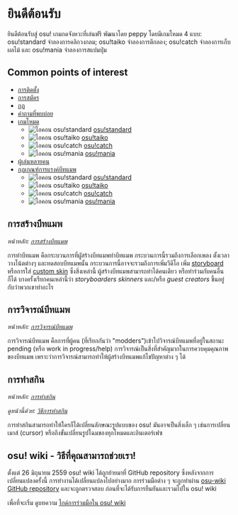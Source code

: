 # ยินดีต้อนรับ

ยินดีต้อนรับสู่ osu! เกมกดจังหวะที่เล่นฟรี พัฒนาโดย peppy โดยมีเกมโหมด 4 แบบ: osu!standard จำลองการคลิกวงกลม; osu!taiko จำลองการตีกลอง; osu!catch จำลองการเก็บผลไม้ และ osu!mania จำลองการสแปมปุ่ม

## Common points of interest

- [การติดตั้ง](/wiki/Installation)
- [การสมัคร](/wiki/Registration)
- [กฎ](/wiki/Rules)
- [คำถามที่พบบ่อย](/wiki/FAQ)
- [เกมโหมด](/wiki/Game_mode)
  - ![ไอคอน osu!standard](/wiki/shared/mode/osu.png) [osu!standard](/wiki/osu!standard)
  - ![ไอคอน osu!taiko](/wiki/shared/mode/taiko.png) [osu!taiko](/wiki/osu!taiko)
  - ![ไอคอน osu!catch](/wiki/shared/mode/catch.png) [osu!catch](/wiki/osu!catch)
  - ![ไอคอน osu!mania](/wiki/shared/mode/mania.png) [osu!mania](/wiki/osu!mania)
- [ผู้เล่นหลายคน](/wiki/Multi)
- [กฎเกณฑ์การแรงค์บีทแมพ](/wiki/Ranking_Criteria)
  - ![ไอคอน osu!standard](/wiki/shared/mode/osu.png) [osu!standard](/wiki/Ranking_Criteria/osu!standard)
  - ![ไอคอน osu!taiko](/wiki/shared/mode/taiko.png) [osu!taiko](/wiki/Ranking_Criteria/osu!taiko)
  - ![ไอคอน osu!catch](/wiki/shared/mode/catch.png) [osu!catch](/wiki/Ranking_Criteria/osu!catch)
  - ![ไอคอน osu!mania](/wiki/shared/mode/mania.png) [osu!mania](/wiki/Ranking_Criteria/osu!mania)

## การสร้างบีทแมพ

*หน้าหลัก: [การสร้างบีทแมพ](/wiki/Beatmapping)*

การทำบีทแมพ คือกระบวนการที่ผูัสร้างบีทแมพทำบีทแมพ กระบวนการนี้รวมถึงการเลือกเพลง ตั้งเวลา วางโน้ตต่างๆ และทดสอบบีทแมพนั้น กระบวนการนี้อาจจะรวมถึงการเพิ่มวีดีโอ เพิ่ม [storyboard](/wiki/Storyboarding) หรือการใส่ [custom skin](/wiki/Skinning) ซึ่งสิ่งเหล่านี้ ผู้สร้างบีทแมพสามารถทำได้คนเดียว หรือทำร่วมกับคนอื่นก็ได้ บางครั้งเรียกคนเหล่านี้ว่า *storyboarders* *skinners* และ/หรือ *guest creators* ขึ้นอยู่กับว่าพวกเขาทำอะไร

## การวิจารณ์บีทแมพ

*หน้าหลัก: [การวิจารณ์บีทแมพ](/wiki/Modding)*

การวิจารณ์บีทแมพ คือการที่ผู้คน (ที่เรียกกันว่า "modders")เข้าไปวิจารณ์บีทแมพที่อยู่ในสถานะ pending (หรือ work in progress/help)  การวิจารณ์เป็นสิ่งที่สำคัญมากในการควบคุมคุณภาพของบีทแมพ เพราะว่าการวิจารณ์สามารถทำให้ผู้สร้างบีทแมพแก้ไขปัญหาต่าง ๆ ได้

## การทำสกิน

*หน้าหลัก: [การทำสกิน](/wiki/Skinning)*

*ดูหน้านี้ด้วย: [วิธีการทำสกิน](/wiki/Skinning_Tutorial)*

การทำสกินสามารถทำให้ใครก็ได้เปลี่ยนลักษณะรูปแบบของ osu! มันอาจเป็นสิ่งเล็ก ๆ เช่นการเปลี่ยนเมาส์ (cursor) หรือถึงขั้นเปลี่ยนรูปโฉมของทุกโหมดและอินเตอร์เฟซ

## osu! wiki - วิธีที่คุณสามารถช่วยเรา!

ตั้งแต่ 26 มิถุนายม 2559 osu! wiki ได้ถูกย้ายมาที่ GitHub repository ซึ่งหลังจากการเปลี่ยนแปลงครั้งนี้ การทำงานได้เปลี่ยนแปลงไปอย่างมาก การร่วมมือต่าง ๆ จะถูกทำผ่าน [osu-wiki GitHub repository](https://github.com/ppy/osu-wiki) และจะถูกตรวจสอบ ก่อนที่จะได้รับการยืนยันและรวมไปใน osu! wiki

เพื่อที่จะเริ่ม ดูบทความ [ไกด์การร่วมมือใน osu! wiki](/wiki/osu!_wiki_Contribution_Guide)
